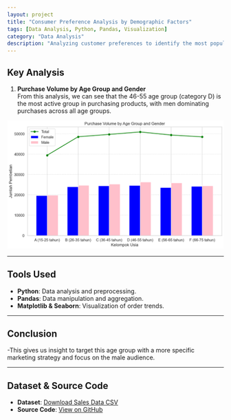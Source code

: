 ```yaml
---
layout: project
title: "Consumer Preference Analysis by Demographic Factors"
tags: [Data Analysis, Python, Pandas, Visualization]
category: "Data Analysis"
description: "Analyzing customer preferences to identify the most popular products."
---
```


## Key Analysis  

1. **Purchase Volume by Age Group and Gender**  
   From this analysis, we can see that the 46-55 age group (category D) is the most active group in purchasing products, with men dominating purchases across all age groups.
   
![Volume](../../assets/images/purchase_volume.PNG)

---

## Tools Used  
- **Python**: Data analysis and preprocessing.  
- **Pandas**: Data manipulation and aggregation.  
- **Matplotlib & Seaborn**: Visualization of order trends.

---

## Conclusion  
-This gives us insight to target this age group with a more specific marketing strategy and focus on the male audience.

---

## Dataset & Source Code  
- **Dataset**: [Download Sales Data CSV](../../assets/data/sales.csv)  
- **Source Code**: [View on GitHub](https://github.com/hanif-dev/sales-analysis)
